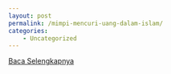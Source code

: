 ```yaml
---
layout: post
permalink: /mimpi-mencuri-uang-dalam-islam/
categories:
    - Uncategorized
---
```


[Baca Selengkapnya](/03)